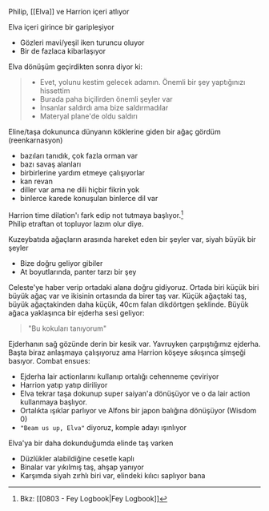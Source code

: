 ---
---  
  
Philip, [[Elva]] ve Harrion içeri atlıyor  
  
Elva içeri girince bir garipleşiyor  

- Gözleri mavi/yeşil iken turuncu oluyor  
- Bir de fazlaca kibarlaşıyor  
	  
Elva dönüşüm geçirdikten sonra diyor ki:  
> - Evet, yolunu kestim gelecek adamın. Önemli bir şey yaptığınızı hissettim  
> - Burada paha biçilirden önemli şeyler var  
> - İnsanlar saldırdı ama bize saldırmadılar  
> - Materyal plane'de oldu saldırı  
  
Eline/taşa dokununca dünyanın köklerine giden bir ağaç gördüm (reenkarnasyon)  

- bazıları tanıdık, çok fazla orman var  
- bazı savaş alanları  
- birbirlerine yardım etmeye çalışıyorlar  
- kan revan  
- diller var ama ne dili hiçbir fikrin yok  
- binlerce karede konuşulan binlerce dil var  
  
Harrion time dilation'ı fark edip not tutmaya başlıyor.[^1]  
Philip etraftan ot topluyor lazım olur diye.  
  
Kuzeybatıda ağaçların arasında hareket eden bir şeyler var, siyah büyük bir şeyler  

- Bize doğru geliyor gibiler  
- At boyutlarında, panter tarzı bir şey  
  
Celeste'ye haber verip ortadaki alana doğru gidiyoruz. Ortada biri küçük biri büyük ağaç var ve ikisinin ortasında da birer taş var. Küçük ağaçtaki taş, büyük ağaçtakinden daha küçük, 40cm falan dikdörtgen şeklinde. Büyük ağaca yaklaşınca bir ejderha sesi geliyor:  
> "Bu kokuları tanıyorum"  
  
Ejderhanın sağ gözünde derin bir kesik var. Yavruyken çarpıştığımız ejderha. Başta biraz anlaşmaya çalışıyoruz ama Harrion köşeye sıkışınca şimşeği basıyor. Combat ensues:  

- Ejderha lair actionlarını kullanıp ortalığı cehenneme çeviriyor  
- Harrion yatıp yatıp diriliyor  
- Elva tekrar taşa dokunup super saiyan'a dönüşüyor ve o da lair action kullanmaya başlıyor.  
- Ortalıkta ışıklar parlıyor ve Alfons bir japon balığına dönüşüyor (Wisdom 0)  
- `"Beam us up, Elva"` diyoruz, komple adayı ışınlıyor  
  
Elva'ya bir daha dokunduğumda elinde taş varken  

- Düzlükler alabildiğine cesetle kaplı  
- Binalar var yıkılmış taş, ahşap yanıyor  
- Karşımda siyah zırhlı biri var, elindeki kılıcı saplıyor bana  
  
[^1]: Bkz: [[0803 - Fey Logbook|Fey Logbook]]